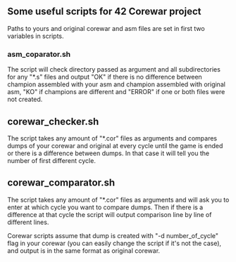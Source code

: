 ## Some useful scripts for 42 Corewar project

Paths to yours and original corewar and asm files are set in first two variables in scripts.

### asm_coparator.sh
The script will check directory passed as argument and all subdirectories for any "*.s" files and output "OK" if there is no difference between champion assembled with your asm and champion assembled with original asm, "KO" if champions are different and "ERROR" if one or both files were not created.

## corewar_checker.sh
The script takes any amount of "*.cor" files as arguments and compares dumps of your corewar and original at every cycle until the game is ended or there is a difference between dumps. In that case it will tell you the number of first different cycle.

## corewar_comparator.sh
The script takes any amount of "*.cor" files as arguments and will ask you to enter at which cycle you want to compare dumps. Then if there is a difference at that cycle the script will output comparison line by line of different lines.

Corewar scripts assume that dump is created with "-d number_of_cycle" flag in your corewar (you can easily change the script if it's not the case), and output is in the same format as original corewar.
